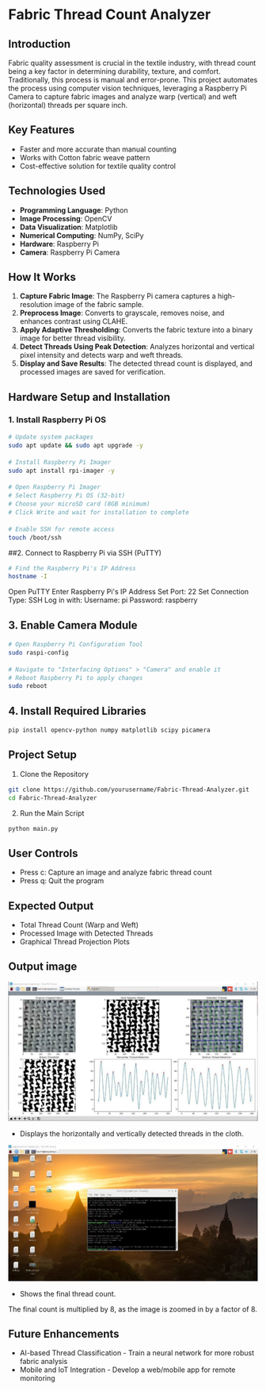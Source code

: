 # Fabric Thread Count Analyzer

## Introduction

Fabric quality assessment is crucial in the textile industry, with thread count being a key factor in determining durability, texture, and comfort. Traditionally, this process is manual and error-prone. This project automates the process using computer vision techniques, leveraging a Raspberry Pi Camera to capture fabric images and analyze warp (vertical) and weft (horizontal) threads per square inch.

## Key Features

- Faster and more accurate than manual counting
- Works with Cotton fabric weave pattern
- Cost-effective solution for textile quality control

## Technologies Used

- **Programming Language**: Python
- **Image Processing**: OpenCV
- **Data Visualization**: Matplotlib
- **Numerical Computing**: NumPy, SciPy
- **Hardware**: Raspberry Pi
- **Camera**: Raspberry Pi Camera

## How It Works

1. **Capture Fabric Image**: The Raspberry Pi camera captures a high-resolution image of the fabric sample.
2. **Preprocess Image**: Converts to grayscale, removes noise, and enhances contrast using CLAHE.
3. **Apply Adaptive Thresholding**: Converts the fabric texture into a binary image for better thread visibility.
4. **Detect Threads Using Peak Detection**: Analyzes horizontal and vertical pixel intensity and detects warp and weft threads.
5. **Display and Save Results**: The detected thread count is displayed, and processed images are saved for verification.

## Hardware Setup and Installation

### 1. Install Raspberry Pi OS

```bash
# Update system packages
sudo apt update && sudo apt upgrade -y

# Install Raspberry Pi Imager
sudo apt install rpi-imager -y

# Open Raspberry Pi Imager
# Select Raspberry Pi OS (32-bit)
# Choose your microSD card (8GB minimum)
# Click Write and wait for installation to complete

# Enable SSH for remote access
touch /boot/ssh
```
##2. Connect to Raspberry Pi via SSH (PuTTY)
```bash
# Find the Raspberry Pi's IP Address
hostname -I
```
Open PuTTY
Enter Raspberry Pi's IP Address
Set Port: 22
Set Connection Type: SSH
Log in with:
Username: pi
Password: raspberry

## 3. Enable Camera Module
```bash
# Open Raspberry Pi Configuration Tool
sudo raspi-config

# Navigate to "Interfacing Options" > "Camera" and enable it
# Reboot Raspberry Pi to apply changes
sudo reboot
```
## 4. Install Required Libraries
```bash
pip install opencv-python numpy matplotlib scipy picamera
```

## Project Setup
1. Clone the Repository
``` bash
git clone https://github.com/yourusername/Fabric-Thread-Analyzer.git
cd Fabric-Thread-Analyzer
```
2. Run the Main Script
```bash
python main.py
```
## User Controls

- Press c: Capture an image and analyze fabric thread count
- Press q: Quit the program

## Expected Output

- Total Thread Count (Warp and Weft)
- Processed Image with Detected Threads
- Graphical Thread Projection Plots


## Output image
![Alt Text](imagethread.png)

- Displays the horizontally and vertically detected threads in the cloth.

![Alt Text](image.png)

- Shows the final thread count.

The final count is multiplied by 8, as the image is zoomed in by a factor of 8.

## Future Enhancements
- AI-based Thread Classification - Train a neural network for more robust fabric analysis
- Mobile and IoT Integration - Develop a web/mobile app for remote monitoring


